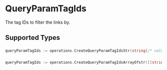 # QueryParamTagIds

The tag IDs to filter the links by.


## Supported Types

### 

```go
queryParamTagIds := operations.CreateQueryParamTagIdsStr(string{/* values here */})
```

### 

```go
queryParamTagIds := operations.CreateQueryParamTagIdsArrayOfstr([]string{/* values here */})
```

